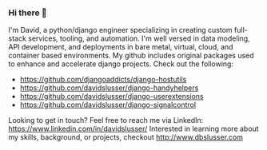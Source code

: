 ### Hi there 👋

I'm David, a python/django engineer specializing in creating custom full-stack services, tooling, and automation. I'm well versed in data modeling, API development, and deployments in bare metal, virtual, cloud, and container based environments. My github includes original packages used to enhance and accelerate django projects. Check out the following:
* https://github.com/djangoaddicts/django-hostutils
* https://github.com/davidslusser/django-handyhelpers
* https://github.com/davidslusser/django-userextensions 
* https://github.com/davidslusser/django-signalcontrol

Looking to get in touch? Feel free to reach me via LinkedIn: https://www.linkedin.com/in/davidslusser/ 
Interested in learning more about my skills, background, or projects, checkout http://www.dbslusser.com

<!--
**davidslusser/davidslusser** is a ✨ _special_ ✨ repository because its `README.md` (this file) appears on your GitHub profile.

Here are some ideas to get you started:

- 🔭 I’m currently working on ...
- 🌱 I’m currently learning ...
- 👯 I’m looking to collaborate on ...
- 🤔 I’m looking for help with ...
- 💬 Ask me about ...
- 📫 How to reach me: ...
- 😄 Pronouns: ...
- ⚡ Fun fact: ...
-->
